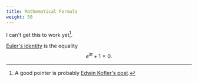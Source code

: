 ```yaml
---
title: Mathematical Formula
weight: 50
---
```


I can't get this to work yet[^1].

[^1]: A good pointer is probably [Edwin Kofler's post](https://eankeen.github.io/blog/posts/render-latex-with-katex-in-hugo-blog/).

[Euler's identity](https://en.wikipedia.org/wiki/Euler%27s_identity) is the equality 
$$e^{i \pi} + 1 = 0.$$
